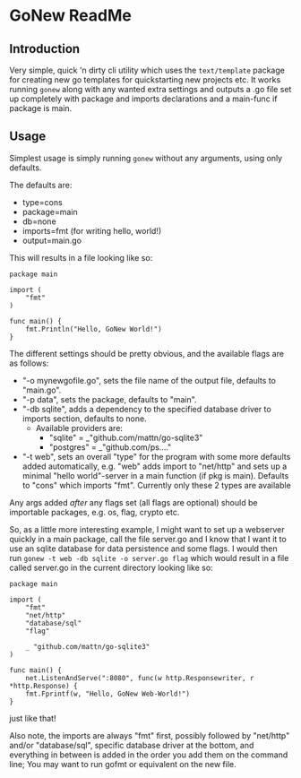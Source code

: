 # GoNew ReadMe

## Introduction
Very simple, quick 'n dirty cli utility which uses the `text/template` package for creating new go templates for quickstarting new projects etc.
It works running `gonew` along with any wanted extra settings and outputs a .go file set up completely with package and imports declarations and a main-func if package is main.

## Usage
Simplest usage is simply running `gonew` without any arguments, using only defaults. 

The defaults are:
- type=cons
- package=main
- db=none
- imports=fmt (for writing hello, world!)
- output=main.go

This will results in a file looking like so:
```
package main

import (
	"fmt"
)

func main() {
	fmt.Println("Hello, GoNew World!")
}
```
The different settings should be pretty obvious, and the available flags are as follows:
- "-o mynewgofile.go", sets the file name of the output file, defaults to "main.go".
- "-p data", sets the package, defaults to "main".
- "-db sqlite", adds a dependency to the specified database driver to imports section, defaults to none. 	
	- Available providers are:
		* "sqlite" = _"github.com/mattn/go-sqlite3"
		* "postgres" = _"github.com/ps...."
- "-t web", sets an overall "type" for the program with some more defaults added automatically, e.g. "web" adds import to "net/http" and sets up a minimal "hello world"-server in a main function (if pkg is main). Defaults to "cons" which imports "fmt". Currently only these 2 types are available

Any args added *after* any flags set (all flags are optional) should be importable packages, e.g. os, flag, crypto etc.

So, as a little more interesting example, I might want to set up a webserver quickly in a main package, call the file server.go and I know that I want it to use an sqlite database for data persistence and some flags. I would then run `gonew -t web -db sqlite -o server.go flag` which would result in a file called server.go in the current directory looking like so:
```
package main

import (
	"fmt"
	"net/http"
	"database/sql"
	"flag"

	_ "github.com/mattn/go-sqlite3"
)

func main() {
	net.ListenAndServe(":8080", func(w http.Responsewriter, r *http.Response) {
	fmt.Fprintf(w, "Hello, GoNew Web-World!")
}
```

just like that!

Also note, the imports are always "fmt" first, possibly followed by "net/http" and/or "database/sql", specific database driver at the bottom, and everything in between is added in the order you add them on the command line; You may want to run gofmt or equivalent on the new file. 
